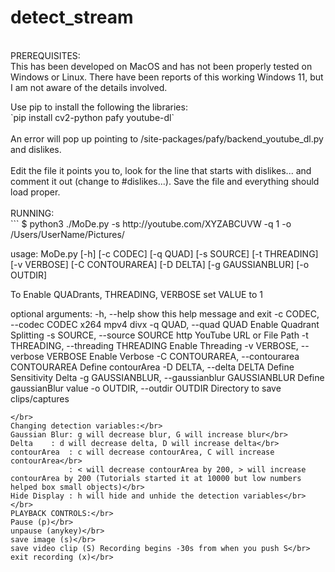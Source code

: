 # detect_stream
</br> 
PREREQUISITES:</br>
This has been developed on MacOS and has not been properly tested on Windows or Linux. There have been reports of this working Windows 11, but I am not aware of the details involved.</br>
<p>
Use pip to install the following the libraries:</br>
`pip install cv2-python pafy youtube-dl`</br>
</br> 
An error will pop up pointing to <something>/site-packages/pafy/backend_youtube_dl.py and dislikes. </br>
</br> 
Edit the file it points you to, look for the line that starts with dislikes... and comment it out (change to #dislikes...). Save the file and everything should load proper.</br>
</br>
RUNNING:</br>
```
$ python3 ./MoDe.py -s http://youtube.com/XYZABCUVW -q 1 -o /Users/UserName/Pictures/

usage: MoDe.py [-h] [-c CODEC] [-q QUAD] [-s SOURCE] [-t THREADING]
               [-v VERBOSE] [-C CONTOURAREA] [-D DELTA] [-g GAUSSIANBLUR]
               [-o OUTDIR]

To Enable QUADrants, THREADING, VERBOSE set VALUE to 1

optional arguments:
  -h, --help            show this help message and exit
  -c CODEC, --codec CODEC
                        x264 mpv4 divx
  -q QUAD, --quad QUAD  Enable Quadrant Splitting
  -s SOURCE, --source SOURCE
                        http YouTube URL or File Path
  -t THREADING, --threading THREADING
                        Enable Threading
  -v VERBOSE, --verbose VERBOSE
                        Enable Verbose
  -C CONTOURAREA, --contourarea CONTOURAREA
                        Define contourArea
  -D DELTA, --delta DELTA
                        Define Sensitivity Delta
  -g GAUSSIANBLUR, --gaussianblur GAUSSIANBLUR
                        Define gaussianBlur value
  -o OUTDIR, --outdir OUTDIR
                        Directory to save clips/captures
```
</br>
Changing detection variables:</br>
Gaussian Blur: g will decrease blur, G will increase blur</br>
Delta    : d will decrease delta, D will increase delta</br>
contourArea  : c will decrease contourArea, C will increase contourArea</br>
             : < will decrease contourArea by 200, > will increase contourArea by 200 (Tutorials started it at 10000 but low numbers helped box small objects)</br>
Hide Display : h will hide and unhide the detection variables</br>
</br>
PLAYBACK CONTROLS:</br>
Pause (p)</br>
unpause (anykey)</br>
save image (s)</br>
save video clip (S) Recording begins -30s from when you push S</br>
exit recording (x)</br>
